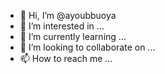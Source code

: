 - 👋 Hi, I’m @ayoubbuoya
- 👀 I’m interested in ...
- 🌱 I’m currently learning ...
- 💞️ I’m looking to collaborate on ...
- 📫 How to reach me ...

<!---
ayoubbuoya/ayoubbuoya is a ✨ special ✨ repository because its `README.md` (this file) appears on your GitHub profile.
You can click the Preview link to take a look at your changes.
--->
